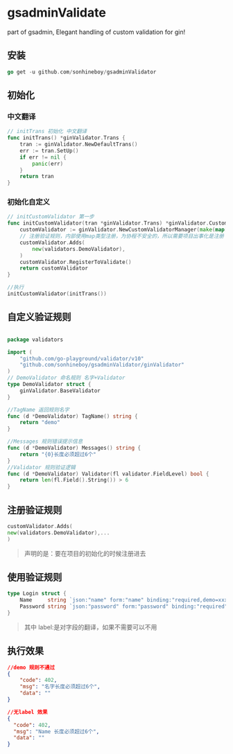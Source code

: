 # gsadminValidate
part of gsadmin, Elegant handling of custom validation for gin!

## 安装
```go
go get -u github.com/sonhineboy/gsadminValidator
```
## 初始化
### 中文翻译
```go
// initTrans 初始化 中文翻译
func initTrans() *ginValidator.Trans {
	tran := ginValidator.NewDefaultTrans()
	err := tran.SetUp()
	if err != nil {
		panic(err)
	}
	return tran
}
```
### 初始化自定义

```go
// initCustomValidator 第一步
func initCustomValidator(tran *ginValidator.Trans) *ginValidator.CustomValidatorManager {
	customValidator := ginValidator.NewCustomValidatorManager(make(map[string]ginValidator.CustomValidator), tran.GetValidate(), tran.GetTrans())
	// 注册验证规则，内部使用map类型注册，为协程不安全的，所以需要项目出事化是注册
	customValidator.Adds(
		new(validators.DemoValidator),
	)
	customValidator.RegisterToValidate()
	return customValidator
}

//执行
initCustomValidator(initTrans())

```

## 自定义验证规则

```go

package validators

import (
	"github.com/go-playground/validator/v10"
	"github.com/sonhineboy/gsadminValidator/ginValidator"
)
// DemoValidator 命名规则 名字+Validator
type DemoValidator struct {
	ginValidator.BaseValidator 
}

//TagName 返回规则名字
func (d *DemoValidator) TagName() string {
	return "demo"
}

//Messages 规则错误提示信息
func (d *DemoValidator) Messages() string {
	return "{0}长度必须超过6个"
}
//Validator 规则验证逻辑
func (d *DemoValidator) Validator(fl validator.FieldLevel) bool {
	return len(fl.Field().String()) > 6
}
```
## 注册验证规则

```go
customValidator.Adds(
new(validators.DemoValidator),...
)

```
> 声明的是：要在项目的初始化的时候注册进去

## 使用验证规则
```go
type Login struct {
	Name     string `json:"name" form:"name" binding:"required,demo=xxx" label:"名字"`
	Password string `json:"password" form:"password" binding:"required"`
}
```
> 其中 label:是对字段的翻译，如果不需要可以不用

## 执行效果
```json
//demo 规则不通过
{
    "code": 402,
    "msg": "名字长度必须超过6个",
    "data": ""
}

//无label 效果
{
  "code": 402,
  "msg": "Name 长度必须超过6个",
  "data": ""
}
```